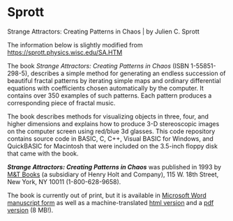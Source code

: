 # Sprott
Strange Attractors: Creating Patterns in Chaos | by Julien C. Sprott

The information below is slightly modified from https://sprott.physics.wisc.edu/SA.HTM  

The book *Strange Attractors: Creating Patterns in Chaos* (ISBN 1-55851-298-5), describes a simple method for generating an endless succession of beautiful fractal patterns by iterating simple maps and ordinary differential equations with coefficients chosen automatically by the computer. It contains over 350 examples of such patterns. Each pattern produces a corresponding piece of fractal music.

The book describes methods for visualizing objects in three, four, and higher dimensions and explains how to produce 3-D stereoscopic images on the computer screen using red/blue 3d glasses. This code repository contains source code in BASIC, C, C++, Visual BASIC for Windows, and QuickBASIC for Macintosh that were included on the 3.5-inch floppy disk that came with the book.  

***Strange Attractors: Creating Patterns in Chaos*** was published in 1993 by [M&T Books](http://www.mispress.com/) (a subsidiary of Henry Holt and Company), 115 W. 18th Street, New York, NY 10011 (1-800-628-9658).

The book is currently out of print, but it is available in [Microsoft Word manuscript form](https://sprott.physics.wisc.edu/fractals/booktext/) as well as a machine-translated [html version](https://sprott.physics.wisc.edu/fractals/booktext/sabook.htm) and a [pdf version](https://sprott.physics.wisc.edu/fractals/booktext/sabook.pdf) (8 MB!).

